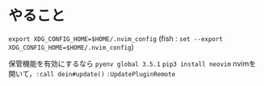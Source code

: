 # やること
``` export XDG_CONFIG_HOME=$HOME/.nvim_config ```
(fish : ``` set --export XDG_CONFIG_HOME=$HOME/.nvim_config ```)

保管機能を有効にするなら
``` pyenv global 3.5.1 ```
``` pip3 install neovim ```
nvimを開いて，``` :call dein#update() ``` ```:UpdatePluginRemote```

